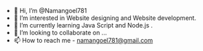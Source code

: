 - 👋 Hi, I’m @Namangoel781
- 👀 I’m interested in Website designing and Website development.
- 🌱 I’m currently learning Java Script and Node.js .
- 💞️ I’m looking to collaborate on ...
- 📫 How to reach me - namangoel781@gmail.com

<!---
Namangoel781/Namangoel781 is a ✨ special ✨ repository because its `README.md` (this file) appears on your GitHub profile.
You can click the Preview link to take a look at your changes.
--->
